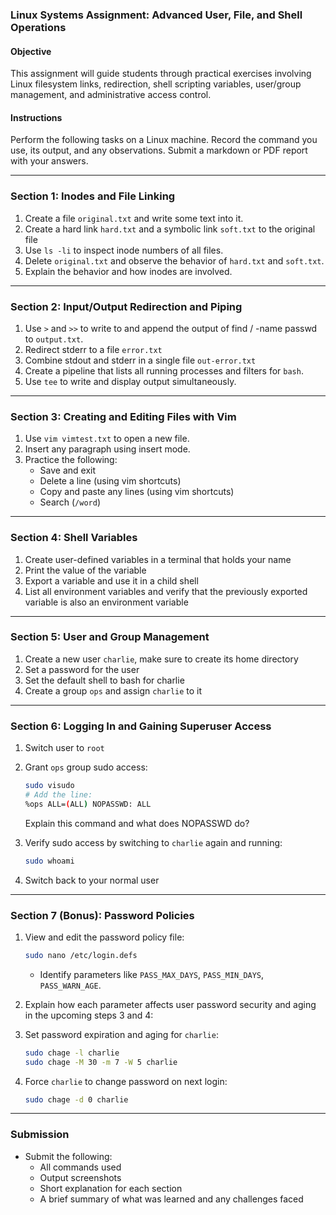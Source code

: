 
### **Linux Systems Assignment: Advanced User, File, and Shell Operations**

#### **Objective**
This assignment will guide students through practical exercises involving Linux filesystem links, redirection, shell scripting variables, user/group management, and administrative access control.

#### **Instructions**
Perform the following tasks on a Linux machine. Record the command you use, its output, and any observations. Submit a markdown or PDF report with your answers.

---

### **Section 1: Inodes and File Linking**
1. Create a file `original.txt` and write some text into it.
2. Create a hard link `hard.txt` and a symbolic link `soft.txt` to the original file
3. Use `ls -li` to inspect inode numbers of all files.
4. Delete `original.txt` and observe the behavior of `hard.txt` and `soft.txt`.
5. Explain the behavior and how inodes are involved.

---

### **Section 2: Input/Output Redirection and Piping**
1. Use `>` and `>>` to write to and append the output of find / -name passwd to `output.txt`.
2. Redirect stderr to a file `error.txt`
3. Combine stdout and stderr in a single file `out-error.txt`
4. Create a pipeline that lists all running processes and filters for `bash`.
5. Use `tee` to write and display output simultaneously.

---

### **Section 3: Creating and Editing Files with Vim**
1. Use `vim vimtest.txt` to open a new file.
2. Insert any paragraph using insert mode.
3. Practice the following:
   - Save and exit
   - Delete a line (using vim shortcuts)
   - Copy and paste any lines (using vim shortcuts)
   - Search (`/word`)

---

### **Section 4: Shell Variables**
1. Create user-defined variables in a terminal that holds your name
2. Print the value of the variable
3. Export a variable and use it in a child shell
4. List all environment variables and verify that the previously exported variable is also an environment variable

---

### **Section 5: User and Group Management**
1. Create a new user `charlie`, make sure to create its home directory
2. Set a password for the user
3. Set the default shell to bash for charlie
4. Create a group `ops` and assign `charlie` to it

---

### **Section 6: Logging In and Gaining Superuser Access**
1. Switch user to `root`
2. Grant `ops` group sudo access:
   ```bash
   sudo visudo
   # Add the line:
   %ops ALL=(ALL) NOPASSWD: ALL
   ```
   Explain this command and what does NOPASSWD do?

3. Verify sudo access by switching to `charlie` again and running:
   ```bash
   sudo whoami
   ```
4. Switch back to your normal user  

---

### **Section 7 (Bonus): Password Policies**
1. View and edit the password policy file:
   ```bash
   sudo nano /etc/login.defs
   ```
   - Identify parameters like `PASS_MAX_DAYS`, `PASS_MIN_DAYS`, `PASS_WARN_AGE`. 
 
2. Explain how each parameter affects user password security and aging in the upcoming steps 3 and 4:  
3. Set password expiration and aging for `charlie`:
   ```bash
   sudo chage -l charlie
   sudo chage -M 30 -m 7 -W 5 charlie
   ```
4. Force `charlie` to change password on next login:
   ```bash
   sudo chage -d 0 charlie
   ```

---

### **Submission**
- Submit the following:
  - All commands used
  - Output screenshots
  - Short explanation for each section
  - A brief summary of what was learned and any challenges faced
